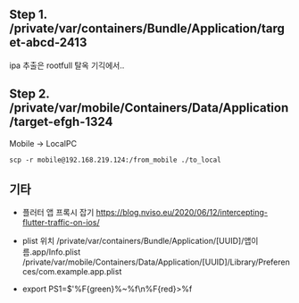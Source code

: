 ## Step 1. /private/var/containers/Bundle/Application/target-abcd-2413
ipa 추출은 rootfull 탈옥 기긱에서..

## Step 2. /private/var/mobile/Containers/Data/Application/target-efgh-1324
Mobile -> LocalPC
```
scp -r mobile@192.168.219.124:/from_mobile ./to_local
```
## 기타
+ 플러터 앱 프록시 잡기
https://blog.nviso.eu/2020/06/12/intercepting-flutter-traffic-on-ios/

+ plist 위치
/private/var/containers/Bundle/Application/[UUID]/앱이름.app/Info.plist /private/var/mobile/Containers/Data/Application/[UUID]/Library/Preferences/com.example.app.plist

+ export PS1=$'%F{green}%~%f\n%F{red}>%f
